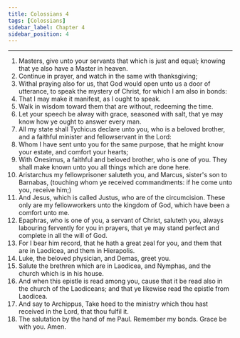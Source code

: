```yaml
---
title: Colossians 4
tags: [Colossians]
sidebar_label: Chapter 4
sidebar_position: 4
---
```


---
1. Masters, give unto your servants that which is just and equal; knowing that ye also have a Master in heaven.
2. Continue in prayer, and watch in the same with thanksgiving;
3. Withal praying also for us, that God would open unto us a door of utterance, to speak the mystery of Christ, for which I am also in bonds:
4. That I may make it manifest, as I ought to speak.
5. Walk in wisdom toward them that are without, redeeming the time.
6. Let your speech be alway with grace, seasoned with salt, that ye may know how ye ought to answer every man.
7. All my state shall Tychicus declare unto you, who is a beloved brother, and a faithful minister and fellowservant in the Lord:
8. Whom I have sent unto you for the same purpose, that he might know your estate, and comfort your hearts;
9. With Onesimus, a faithful and beloved brother, who is one of you. They shall make known unto you all things which are done here.
10. Aristarchus my fellowprisoner saluteth you, and Marcus, sister's son to Barnabas, (touching whom ye received commandments: if he come unto you, receive him;)
11. And Jesus, which is called Justus, who are of the circumcision. These only are my fellowworkers unto the kingdom of God, which have been a comfort unto me.
12. Epaphras, who is one of you, a servant of Christ, saluteth you, always labouring fervently for you in prayers, that ye may stand perfect and complete in all the will of God.
13. For I bear him record, that he hath a great zeal for you, and them that are in Laodicea, and them in Hierapolis.
14. Luke, the beloved physician, and Demas, greet you.
15. Salute the brethren which are in Laodicea, and Nymphas, and the church which is in his house.
16. And when this epistle is read among you, cause that it be read also in the church of the Laodiceans; and that ye likewise read the epistle from Laodicea.
17. And say to Archippus, Take heed to the ministry which thou hast received in the Lord, that thou fulfil it.
18. The salutation by the hand of me Paul. Remember my bonds. Grace be with you. Amen.